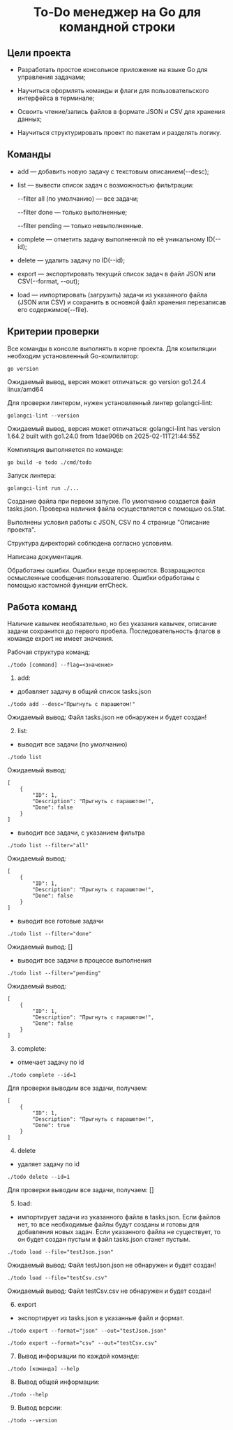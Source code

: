 <h1 align="center">To-Do менеджер на Go для командной строки</h1>

## Цели проекта

- Разработать простое консольное приложение на языке Go для управления задачами;

- Научиться оформлять команды и флаги для пользовательского интерфейса в терминале;

- Освоить чтение/запись файлов в формате JSON и CSV для хранения данных;

- Научиться структурировать проект по пакетам и разделять логику.

## Команды

- add — добавить новую задачу с текстовым описанием(--desc);

- list — вывести список задач с возможностью фильтрации:

  --filter all (по умолчанию) — все задачи;

  --filter done — только выполненные;

  --filter pending — только невыполненные.

- complete — отметить задачу выполненной по её уникальному ID(--id);

- delete — удалить задачу по ID(--id);

- export — экспортировать текущий список задач в файл JSON или CSV(--format, --out);

- load — импортировать (загрузить) задачи из указанного файла (JSON или CSV) и сохранить в основной файл хранения перезаписав его содержимое(--file).

## Критерии проверки

Все команды в консоле выполнять в корне проекта.
Для компиляции необходим установленный Go-компилятор:

```shell
go version
```

Ожидаемый вывод, версия может отличаться: go version go1.24.4 linux/amd64

Для проверки линтером, нужен установленный линтер golangci-lint:

```shell
golangci-lint --version
```

Ожидаемый вывод, версия может отличаться: golangci-lint has version 1.64.2 built with go1.24.0 from 1dae906b on 2025-02-11T21:44:55Z

Компиляция выполняется по команде:

```shell
go build -o todo ./cmd/todo
```

Запуск линтера:

```shell
golangci-lint run ./...
```

Создание файла при первом запуске. По умолчанию создается файл tasks.json. Проверка наличия файла осуществляется с помощью os.Stat.

Выполнены условия работы с JSON, CSV по 4 странице "Описание проекта".

Структура директорий соблюдена согласно условиям.

Написана документация.

Обработаны ошибки. Ошибки везде проверяются. Возвращаются осмысленные сообщения пользователю. Ошибки обработаны с помощью кастомной функции errCheck.

## Работа команд

Наличие кавычек необязательно, но без указания кавычек, описание задачи сохранится до первого пробела. Последовательность флагов в команде export не имеет значения.

Рабочая структура команд:

```shell
./todo [command] --flag=<значение>
```

1. add:

- добавляет задачу в общий список tasks.json

```shell
./todo add --desc="Прыгнуть с парашютом!"
```

Ожидаемый вывод: Файл tasks.json не обнаружен и будет создан!

2. list:

- выводит все задачи (по умолчанию)

```shell
./todo list
```

Ожидаемый вывод:

```shell
[
    {
        "ID": 1,
        "Description": "Прыгнуть с парашютом!",
        "Done": false
    }
]
```

- выводит все задачи, с указанием фильтра

```shell
./todo list --filter="all"
```

Ожидаемый вывод:

```shell
[
    {
        "ID": 1,
        "Description": "Прыгнуть с парашютом!",
        "Done": false
    }
]
```

- выводит все готовые задачи

```shell
./todo list --filter="done"
```

Ожидаемый вывод: []

- выводит все задачи в процессе выполнения

```shell
./todo list --filter="pending"
```

Ожидаемый вывод:

```shell
[
    {
        "ID": 1,
        "Description": "Прыгнуть с парашютом!",
        "Done": false
    }
]
```

3. complete:

- отмечает задачу по id

```shell
./todo complete --id=1
```

Для проверки выводим все задачи, получаем:

```shell
[
    {
        "ID": 1,
        "Description": "Прыгнуть с парашютом!",
        "Done": true
    }
]
```

4. delete

- удаляет задачу по id

```shell
./todo delete --id=1
```

Для проверки выводим все задачи, получаем: []

5. load:

- импортирует задачи из указанного файла в tasks.json.
  Если файлов нет, то все необходимые файлы будут созданы и готовы для добавления новых задач.
  Если указанного файла не существует, то он будет создан пустым и файл tasks.json станет пустым.

```shell
./todo load --file="testJson.json"
```

Ожидаемый вывод: Файл testJson.json не обнаружен и будет создан!

```shell
./todo load --file="testCsv.csv"
```

Ожидаемый вывод: Файл testCsv.csv не обнаружен и будет создан!

6. export

- экспортирует из tasks.json в указанные файл и формат.

```shell
./todo export --format="json" --out="testJson.json"
```

```shell
./todo export --format="csv" --out="testCsv.csv"
```

7. Вывод информации по каждой команде:

```shell
./todo [команда] --help
```

8. Вывод общей информации:

```shell
./todo --help
```

9. Вывод версии:

```shell
./todo --version
```
